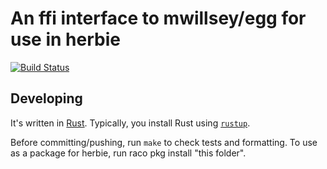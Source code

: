 # An ffi interface to mwillsey/egg for use in herbie

[![Build Status](https://travis-ci.org/oflatt/egg-herbie.svg?branch=master)](https://travis-ci.org/oflatt/egg-herbie)


## Developing

It's written in [Rust](https://www.rust-lang.org/).
Typically, you install Rust using [`rustup`](https://www.rust-lang.org/tools/install).

Before committing/pushing, run `make` to check tests and formatting.
To use as a package for herbie, run raco pkg install "this folder".